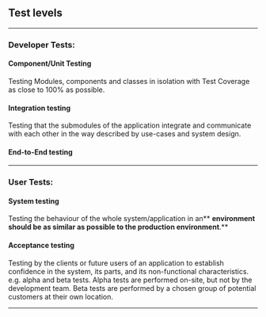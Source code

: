 ## Test levels

---

### Developer Tests:

#### Component/Unit Testing

Testing Modules, components and classes in isolation with Test Coverage as close to 100% as possible.

#### Integration testing

Testing that the submodules of the application integrate and communicate with each other in the way described by use-cases and system design.

#### End-to-End testing

---

### User Tests:

#### System testing

Testing the behaviour of the whole system/application in an** **environment should be as similar as possible to the production environment**.**

#### Acceptance testing

Testing by the clients or future users of an application  to establish confidence in the system, its parts, and its non-functional characteristics. e.g. alpha and beta tests. Alpha tests are performed on-site, but not by the development team. Beta tests are performed by a chosen group of potential customers at their own location.

---



